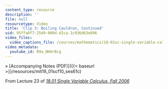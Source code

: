 ```yaml
---
content_type: resource
description: ''
file: null
resourcetype: Video
title: 'Clip 3: Boiling Cauldron, Continued'
uid: 95ffa0f7-25d9-000d-d2ca-1c936d63e896
video_files:
  video_captions_file: /courses/mathematics/18-01sc-single-variable-calculus-fall-2010/unit-3-the-definite-integral-and-its-applications/part-c-average-value-probability-and-numerical-integration/session-61-integrals-and-weighted-averages/clip-3-boiling-cauldron-continued/R9a_NHXrBcg.vtt
video_metadata:
  youtube_id: R9a_NHXrBcg
---
```


» [Accompanying Notes (PDF)]({{< baseurl >}}/resources/mit18_01scf10_ses61c)

From Lecture 23 of [_18.01 Single Variable Calculus, Fall 2006_](/courses/18-01-single-variable-calculus-fall-2006/pages/video-lectures)